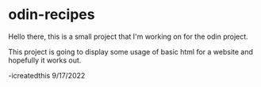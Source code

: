 # odin-recipes
Hello there, this is a small project that I'm working on for the odin project. 

This project is going to display some usage of basic html for a website and hopefully it works out.

-icreatedthis 9/17/2022